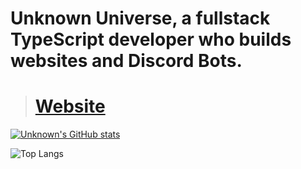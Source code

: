# Unknown Universe, a fullstack TypeScript developer who builds websites and Discord Bots.
> # [Website](https://unknownuniverse.me)

[![Unknown's GitHub stats](https://github-readme-stats.vercel.app/api?username=Unknown-Universe)](https://github.com/anuraghazra/github-readme-stats)


![Top Langs](https://github-readme-stats.vercel.app/api/top-langs/?username=Unknown-Universe&theme=dark)

